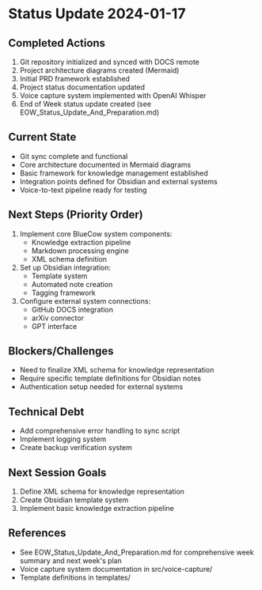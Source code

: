 # Status Update 2024-01-17

## Completed Actions
1. Git repository initialized and synced with DOCS remote
2. Project architecture diagrams created (Mermaid)
3. Initial PRD framework established
4. Project status documentation updated
5. Voice capture system implemented with OpenAI Whisper
6. End of Week status update created (see EOW_Status_Update_And_Preparation.md)

## Current State
- Git sync complete and functional
- Core architecture documented in Mermaid diagrams
- Basic framework for knowledge management established
- Integration points defined for Obsidian and external systems
- Voice-to-text pipeline ready for testing

## Next Steps (Priority Order)
1. Implement core BlueCow system components:
   - Knowledge extraction pipeline
   - Markdown processing engine
   - XML schema definition
2. Set up Obsidian integration:
   - Template system
   - Automated note creation
   - Tagging framework
3. Configure external system connections:
   - GitHub DOCS integration
   - arXiv connector
   - GPT interface

## Blockers/Challenges
- Need to finalize XML schema for knowledge representation
- Require specific template definitions for Obsidian notes
- Authentication setup needed for external systems

## Technical Debt
- Add comprehensive error handling to sync script
- Implement logging system
- Create backup verification system

## Next Session Goals
1. Define XML schema for knowledge representation
2. Create Obsidian template system
3. Implement basic knowledge extraction pipeline

## References
- See EOW_Status_Update_And_Preparation.md for comprehensive week summary and next week's plan
- Voice capture system documentation in src/voice-capture/
- Template definitions in templates/